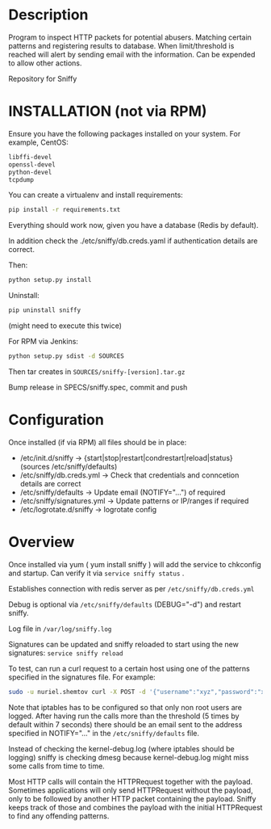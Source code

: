 # Description

Program to inspect HTTP packets for potential abusers.
Matching certain patterns and registering results to
database. When limit/threshold is reached will alert
by sending email with the information. Can be expended
to allow other actions.


Repository for Sniffy

# INSTALLATION (not via RPM)
Ensure you have the following packages installed on your system.
For example, CentOS:
```bash
libffi-devel
openssl-devel
python-devel
tcpdump
```

You can create a virtualenv and install requirements:
```bash
pip install -r requirements.txt
```
Everything should work now, given you have a database (Redis by default).

In addition check the ./etc/sniffy/db.creds.yaml if authentication details are correct.



Then:
```bash
python setup.py install
```

Uninstall:
```bash
pip uninstall sniffy
```
(might need to execute this twice)

For RPM via Jenkins:
```bash
python setup.py sdist -d SOURCES
```
Then tar creates in `SOURCES/sniffy-[version].tar.gz`

Bump release in SPECS/sniffy.spec, commit and push


# Configuration

Once installed (if via RPM) all files should be in place:

* /etc/init.d/sniffy              -> {start|stop|restart|condrestart|reload|status}  (sources /etc/sniffy/defaults)
* /etc/sniffy/db.creds.yml        -> Check that credentials and conncetion details are correct
* /etc/sniffy/defaults            -> Update email (NOTIFY="...") of required
* /etc/sniffy/signatures.yml      -> Update patterns or IP/ranges if required
* /etc/logrotate.d/sniffy         -> logrotate config

# Overview

Once installed via yum ( yum install sniffy ) will add the service to chkconfig and startup. Can verify it via `service sniffy status` .

Establishes connection with redis server as per `/etc/sniffy/db.creds.yml`

Debug is optional via `/etc/sniffy/defaults` (DEBUG="-d") and restart sniffy.

Log file in `/var/log/sniffy.log`

Signatures can be updated and sniffy reloaded to start using the new signatures: `service sniffy reload`

To test, can run a curl request to a certain host using one of the patterns specified in the signatures file.
For example:
```bash
sudo -u nuriel.shemtov curl -X POST -d '{"username":"xyz","password":"xyz"}' http://x-vps.com/wp-login
```
Note that iptables has to be configured so that only non root users are logged.
After having run the calls more than the threshold (5 times by default within 7 seconds) there should be an email sent to the address specified in NOTIFY="..." in the `/etc/sniffy/defaults` file.

Instead of checking the kernel-debug.log (where iptables should be logging) sniffy is checking dmesg because kernel-debug.log might miss some calls from time to time.

Most HTTP calls will contain the HTTPRequest together with the payload. Sometimes applications will only send HTTPRequest without the payload, only to be followed by another HTTP packet containing the payload. Sniffy keeps track of those and combines the payload with the initial HTTPRequest to find any offending patterns.
